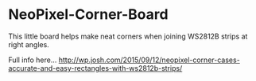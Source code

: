 # NeoPixel-Corner-Board
This little board helps make neat corners when joining WS2812B strips at right angles. 

Full info here...
http://wp.josh.com/2015/09/12/neopixel-corner-cases-accurate-and-easy-rectangles-with-ws2812b-strips/

